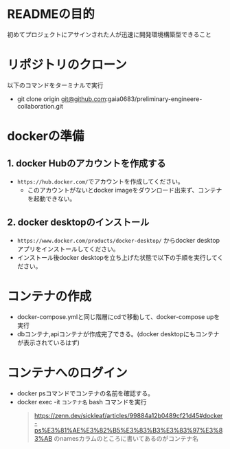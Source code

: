 # READMEの目的
 初めてプロジェクトにアサインされた人が迅速に開発環境構築型できること

# リポジトリのクローン
以下のコマンドをターミナルで実行
- git clone origin git@github.com:gaia0683/preliminary-engineere-collaboration.git

# dockerの準備
## 1. docker Hubのアカウントを作成する
- `https://hub.docker.com/`でアカウントを作成してください。
	- このアカウントがないとdocker imageをダウンロード出来ず、コンテナを起動できない。

## 2. docker desktopのインストール
- `https://www.docker.com/products/docker-desktop/` からdocker desktopアプリをインストールしてください。
- インストール後docker desktopを立ち上げた状態で以下の手順を実行してください。

# コンテナの作成
- docker-compose.ymlと同じ階層にcdで移動して、docker-compose upを実行
- dbコンテナ,apiコンテナが作成完了できる。(docker desktopにもコンテナが表示されているはず)

# コンテナへのログイン
- docker psコマンドでコンテナの名前を確認する。
- docker exec -it `コンテナ名` bash コマンドを実行
	> https://zenn.dev/sickleaf/articles/99884a12b0489cf21d45#docker-ps%E3%81%AE%E3%82%B5%E3%83%B3%E3%83%97%E3%83%AB のnamesカラムのところに書いてあるのがコンテナ名
